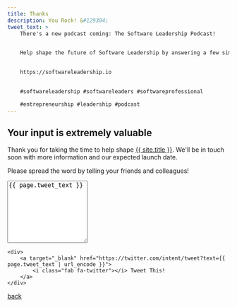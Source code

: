 ```yaml
---
title: Thanks
description: You Rock! &#129304;
tweet_text: >
    There's a new podcast coming: The Software Leadership Podcast!
    

    Help shape the future of Software Leadership by answering a few simple questions at:
    

    https://softwareleadership.io
    

    #softwareleadership #softwareleaders #softwareprofessional

    #entrepreneurship #leadership #podcast
---
```


## Your input is extremely valuable

Thank you for taking the time to help shape [{{ site.title }}](/). We'll be in touch soon with more information and our expected launch date.

Please spread the word by telling your friends and colleagues!

<div class="content-share">
    <textarea rows="9" onclick="this.select();">{{ page.tweet_text }}</textarea>

    <div>
        <a target="_blank" href="https://twitter.com/intent/tweet?text={{ page.tweet_text | url_encode }}">
            <i class="fab fa-twitter"></i> Tweet This!
        </a>
    </div>

</div>

<a href="./"><i class="fa fa-angle-left"></i> back</a>
